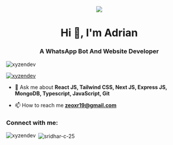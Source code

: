 <h1 align="center">
    <img src="https://readme-typing-svg.herokuapp.com/?font=Righteous&size=35&center=true&vCenter=true&width=500&height=70&duration=5000&lines=Hi+There!+👋;+I'm+Adrian!;" />
</h1>
<h1 align="center">Hi 👋, I'm Adrian</h1>
<h3 align="center">A WhatsApp Bot And Website Developer</h3>

<p align="left"> <img src="https://komarev.com/ghpvc/?username=xyzendev&label=Profile%20views&color=0e75b6&style=flat" alt="xyzendev" /> </p>

<p align="left"> <a href="https://github.com/ryo-ma/github-profile-trophy"><img src="https://github-profile-trophy.vercel.app/?username=xyzendev" alt="xyzendev" /></a> </p>

- 💬 Ask me about **React JS, Tailwind CSS, Next JS, Express JS, MongoDB, Typescript, JavaScript, Git**

- 📫 How to reach me **zeoxr19@gmail.com**

<h3 align="left">Connect with me:</h3>
<p align="left">

</p>


<p><img align="left" src="https://github-readme-stats.vercel.app/api/top-langs?username=xyzendev&show_icons=true&locale=en&layout=compact" alt="xyzendev" /></p>

<p>&nbsp;<img align="center" src="https://github-readme-stats.vercel.app/api?username=xyzendev&show_icons=true&locale=en" alt="sridhar-c-25" /></p>


